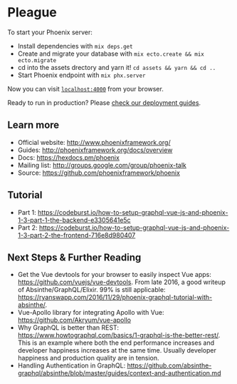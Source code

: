 # Pleague

To start your Phoenix server:

  * Install dependencies with `mix deps.get`
  * Create and migrate your database with `mix ecto.create && mix ecto.migrate`
  * cd into the assets drectory and yarn it! `cd assets && yarn && cd ..`
  * Start Phoenix endpoint with `mix phx.server`

Now you can visit [`localhost:4000`](http://localhost:4000) from your browser.

Ready to run in production? Please [check our deployment guides](http://www.phoenixframework.org/docs/deployment).

## Learn more

  * Official website: http://www.phoenixframework.org/
  * Guides: http://phoenixframework.org/docs/overview
  * Docs: https://hexdocs.pm/phoenix
  * Mailing list: http://groups.google.com/group/phoenix-talk
  * Source: https://github.com/phoenixframework/phoenix

## Tutorial

 * Part 1: https://codeburst.io/how-to-setup-graphql-vue-js-and-phoenix-1-3-part-1-the-backend-e3305641e5c
 * Part 2: https://codeburst.io/how-to-setup-graphql-vue-js-and-phoenix-1-3-part-2-the-frontend-716e8d980407
 
## Next Steps & Further Reading

 * Get the Vue devtools for your browser to easily inspect Vue apps: https://github.com/vuejs/vue-devtools.
From late 2016, a good writeup of Absinthe/GraphQL/Elixir. 99% is still applicable: https://ryanswapp.com/2016/11/29/phoenix-graphql-tutorial-with-absinthe/.
 * Vue-Apollo library for integrating Apollo with Vue: https://github.com/Akryum/vue-apollo
 * Why GraphQL is better than REST: https://www.howtographql.com/basics/1-graphql-is-the-better-rest/. This is an example where both the end performance increases and developer happiness increases at the same time. Usually developer happiness and production quality are in tension.
 * Handling Authentication in GraphQL: https://github.com/absinthe-graphql/absinthe/blob/master/guides/context-and-authentication.md
